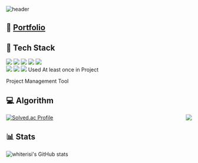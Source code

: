 
![header](https://capsule-render.vercel.app/api?type=soft&&color=gradient&height=200&section=header&text=Minji%20Kim&fontSize=80&animation=scaleIn)

## 📝 [Portfolio](https://electric-wash-2f0.notion.site/01282e859c9f456ab3454d47e543bc0b)

## 🔨 Tech Stack

<img src="https://img.shields.io/badge/Java-004088?style=flat-square&logoColor=white"/></a>
<img src="https://img.shields.io/badge/Spring-6DB33F?style=flat-square&logo=Spring&logoColor=white"/></a>
<img src="https://img.shields.io/badge/SpringBoot-6DB33F?style=flat-square&logo=SpringBoot&logoColor=white"/></a>
<img src="https://img.shields.io/badge/MySQL-4479A1?style=flat-square&logo=MySQL&logoColor=white"/></a>
<img src="https://img.shields.io/badge/jpa-6DA55F.svg?style=flat-square&logo=springdatajpa&logoColor=white"/></a>
<br/>
<img src="https://img.shields.io/badge/Docker-2496ED?style=flat-square&logo=Docker&logoColor=white"/></a>
<img src="https://img.shields.io/badge/Jenkins-D24939?style=flat-square&logo=Jenkins&logoColor=white"/></a>
<img src="https://img.shields.io/badge/NGINX-009639?style=flat-square&logo=NGINX&logoColor=white"/></a>
Used At least once in Project

Project Management Tool


## 💻 Algorithm
[![Solved.ac Profile](http://mazassumnida.wtf/api/v2/generate_badge?boj=whiterisi)](https://solved.ac/whiterisi/)
<img align='right' src="http://mazassumnida.wtf/api/v2/generate_badge?boj=whiterisi">

## 📊 Stats
![whiterisi's GitHub stats](https://github-readme-stats.vercel.app/api?username=whiterisi&show_icons=true&theme=dracula)
